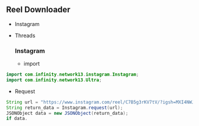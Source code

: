 ## Reel Downloader

- Instagram
- Threads

  ### Instagram

  * import
```JAVA
import com.infinity.network13.instagram.Instagram;
import com.infinity.network13.Ultra;
```
* Request
```JAVA
String url = "https://www.instagram.com/reel/C7B5g3rKV7tV/?igsh=MXI4NWJ6bnIyeWszbw==";
String return_data = Instagram.request(url);
JSONObject data = new JSONObject(return_data);
if data.
```
